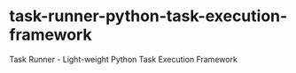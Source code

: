 # task-runner-python-task-execution-framework
Task Runner - Light-weight Python Task Execution Framework
